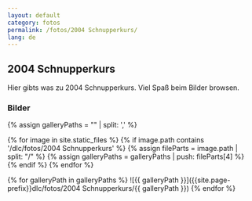```yaml
---
layout: default
category: fotos
permalink: /fotos/2004 Schnupperkurs/
lang: de
---
```


## 2004 Schnupperkurs

Hier gibts was zu 2004 Schnupperkurs. Viel Spaß beim Bilder browsen.

### Bilder
{% assign galleryPaths = "" | split: ',' %}

{% for image in site.static_files %}
{% if image.path contains '/dlc/fotos/2004 Schnupperkurs' %}
        {% assign fileParts = image.path | split: "/" %}
        {% assign galleryPaths = galleryPaths | push: fileParts[4] %}
{% endif %}
{% endfor %}

{% for galleryPath in galleryPaths %}
![{{ galleryPath }}]({{site.page-prefix}}dlc/fotos/2004 Schnupperkurs/{{ galleryPath }})
{% endfor %}
